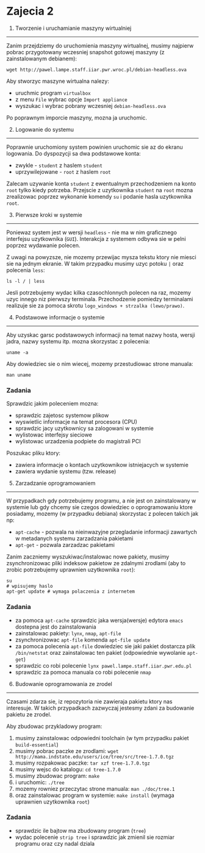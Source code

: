 Zajecia 2
=========

1. Tworzenie i uruchamianie maszyny wirtualniej
--------------------------------

Zanim przejdziemy do uruchomienia maszyny wirtualnej, musimy najpierw pobrac przygotowany wczesniej snapshot gotowej maszyny (z zainstalowanym debianem):

```
wget http://pawel.lampe.staff.iiar.pwr.wroc.pl/debian-headless.ova
```

Aby stworzyc maszyne wirtualna nalezy:
 - uruchmic program `virtualbox`
 - z menu `File` wybrac opcje `Import appliance`
 - wyszukac i wybrac pobrany wczesniej `debian-headless.ova`
 
Po poprawnym imporcie maszyny, mozna ja uruchomic.

2. Logowanie do systemu
-----------------------

Poprawnie uruchomiony system powinien uruchomic sie az do ekranu logowania. Do dyspozycji sa dwa podstawowe konta:
 - zwykle - `student` z haslem `student`
 - uprzywilejowane - `root` z haslem `root`

Zalecam uzywanie konta `student` z ewentualnym przechodzeniem na konto `root` tylko kiedy potrzeba. Przejscie z uzytkownika `student` na `root` mozna zrealizowac poprzez wykonanie komendy `su` i podanie hasla uzytkownika `root`.

3. Pierwsze kroki w systemie
----------------------------

Poniewaz system jest w wersji `headless` - nie ma w nim graficznego interfejsu uzytkownika (`GUI`). Interakcja z systemem odbywa sie w pelni poprzez wydawanie polecen.

Z uwagi na powyzsze, nie mozemy przewijac mysza tekstu ktory nie miesci sie na jednym ekranie. W takim przypadku musimy uzyc potoku `|` oraz polecenia `less`:

```
ls -l / | less
```

Jesli potrzebujemy wydac kilka czasochlonnych polecen na raz, mozemy uzyc innego niz pierwszy terminala. Przechodzenie pomiedzy terminalami realizuje sie za pomoca skrotu `logo_windows + strzalka (lewo/prawo)`.

4. Podstawowe informacje o systemie
-----------------------------------

Aby uzyskac garsc podstawowych informacji na temat nazwy hosta, wersji jadra, nazwy systemu itp. mozna skorzystac z polecenia:

```
uname -a
```

Aby dowiedziec sie o nim wiecej, mozemy przestudiowac strone manuala:

```
man uname
```

### Zadania

Sprawdzic jakim poleceniem mozna:
 - sprawdzic zajetosc systemow plikow
 - wyswietlic informacje na temat procesora (CPU)
 - sprawdzic jacy uzytkownicy sa zalogowani w systemie
 - wylistowac interfejsy sieciowe
 - wylistowac urzadzenia podpiete do magistrali PCI

Poszukac pliku ktory:
 - zawiera informacje o kontach uzytkownikow istniejacych w systemie
 - zawiera wydanie systemu (tzw. release)

5. Zarzadzanie oprogramowaniem
------------------------------

W przypadkach gdy potrzebujemy programu, a nie jest on zainstalowany w systemie lub gdy chcemy sie czegos dowiedziec o oprogramowaniu ktore posiadamy, mozemy (w przypadku debiana) skorzystac z polecen takich jak np:
 - `apt-cache` - pozwala na nieinwazyjne przegladanie informacji zawartych w metadanych systemu zarzadzania pakietami
 - `apt-get` - pozwala zarzadzac pakietami
 
Zanim zaczniemy wyszukiwac/instalowac nowe pakiety, musimy zsynchronizowac pliki indeksow pakietow ze zdalnymi zrodlami (aby to zrobic potrzebujemy uprawnien uzytkownika `root`):

```
su
# wpisujemy haslo
apt-get update # wymaga polaczenia z internetem
```

### Zadania

 - za pomoca `apt-cache` sprawdzic jaka wersja(wersje) edytora `emacs` dostepna jest do zainstalowania
 - zainstalowac pakiety: `lynx`, `nmap`, `apt-file`
 - zsynchronizowac `apt-file` komenda `apt-file update`
 - za pomoca polecenia `apt-file` dowiedziec sie jaki pakiet dostarcza plik `/bin/netstat` oraz zainstalowac ten pakiet (odpowiednie wywolanie `apt-get`)
 - sprawdzic co robi polecenie `lynx pawel.lampe.staff.iiar.pwr.edu.pl`
 - sprawdzic za pomoca manuala co robi polecenie `nmap`

6. Budowanie oprogramowania ze zrodel
-------------------------------------

Czasami zdarza sie, iz repozytoria nie zawieraja pakietu ktory nas interesuje. W takich przypadkach zazwyczaj jestesmy zdani za budowanie pakietu ze zrodel.

Aby zbudowac przykladowy program:
 1. musimy zainstalowac odpowiedni toolchain (w tym przypadku pakiet `build-essential`)
 2. musimy pobrac paczke ze zrodlami: `wget http://mama.indstate.edu/users/ice/tree/src/tree-1.7.0.tgz`
 3. musimy rozpakowac paczke: `tar xzf tree-1.7.0.tgz`
 4. musimy wejsc do katalogu: `cd tree-1.7.0`
 5. musimy zbudowac program: `make`
 6. i uruchomic: `./tree`
 7. mozemy rowniez przeczytac strone manuala: `man ./doc/tree.1`
 8. oraz zainstalowac program w systemie: `make install` (wymaga uprawnien uzytkownika `root`)

### Zadania

 - sprawdzic ile bajtow ma zbudowany program (`tree`)
 - wydac polecenie `strip tree` i sprawdzic jak zmienil sie rozmiar programu oraz czy nadal dziala
